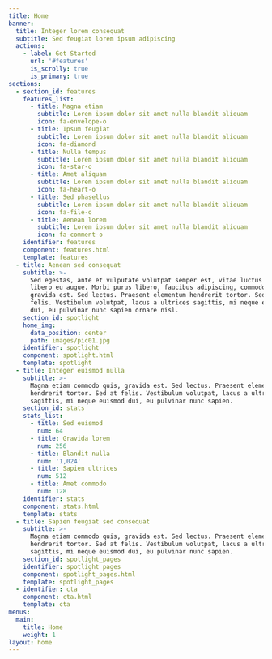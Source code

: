 ```yaml
---
title: Home
banner:
  title: Integer lorem consequat
  subtitle: Sed feugiat lorem ipsum adipiscing
  actions:
    - label: Get Started
      url: '#features'
      is_scrolly: true
      is_primary: true
sections:
  - section_id: features
    features_list:
      - title: Magna etiam
        subtitle: Lorem ipsum dolor sit amet nulla blandit aliquam
        icon: fa-envelope-o
      - title: Ipsum feugiat
        subtitle: Lorem ipsum dolor sit amet nulla blandit aliquam
        icon: fa-diamond
      - title: Nulla tempus
        subtitle: Lorem ipsum dolor sit amet nulla blandit aliquam
        icon: fa-star-o
      - title: Amet aliquam
        subtitle: Lorem ipsum dolor sit amet nulla blandit aliquam
        icon: fa-heart-o
      - title: Sed phasellus
        subtitle: Lorem ipsum dolor sit amet nulla blandit aliquam
        icon: fa-file-o
      - title: Aenean lorem
        subtitle: Lorem ipsum dolor sit amet nulla blandit aliquam
        icon: fa-comment-o
    identifier: features
    component: features.html
    template: features
  - title: Aenean sed consequat
    subtitle: >-
      Sed egestas, ante et vulputate volutpat semper est, vitae luctus metus
      libero eu augue. Morbi purus libero, faucibus adipiscing, commodo quis,
      gravida est. Sed lectus. Praesent elementum hendrerit tortor. Sed at
      felis. Vestibulum volutpat, lacus a ultrices sagittis, mi neque euismod
      dui, eu pulvinar nunc sapien ornare nisl.
    section_id: spotlight
    home_img:
      data_position: center
      path: images/pic01.jpg
    identifier: spotlight
    component: spotlight.html
    template: spotlight
  - title: Integer euismod nulla
    subtitle: >-
      Magna etiam commodo quis, gravida est. Sed lectus. Praesent elementum
      hendrerit tortor. Sed at felis. Vestibulum volutpat, lacus a ultrices
      sagittis, mi neque euismod dui, eu pulvinar nunc sapien.
    section_id: stats
    stats_list:
      - title: Sed euismod
        num: 64
      - title: Gravida lorem
        num: 256
      - title: Blandit nulla
        num: '1,024'
      - title: Sapien ultrices
        num: 512
      - title: Amet commodo
        num: 128
    identifier: stats
    component: stats.html
    template: stats
  - title: Sapien feugiat sed consequat
    subtitle: >-
      Magna etiam commodo quis, gravida est. Sed lectus. Praesent elementum
      hendrerit tortor. Sed at felis. Vestibulum volutpat, lacus a ultrices
      sagittis, mi neque euismod dui, eu pulvinar nunc sapien.
    section_id: spotlight_pages
    identifier: spotlight pages
    component: spotlight_pages.html
    template: spotlight_pages
  - identifier: cta
    component: cta.html
    template: cta
menus:
  main:
    title: Home
    weight: 1
layout: home
---
```

